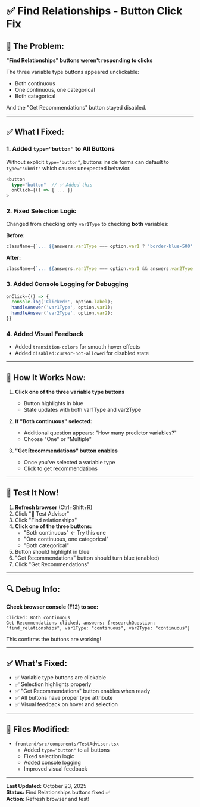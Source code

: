 # ✅ Find Relationships - Button Click Fix

## 🐛 The Problem:

**"Find Relationships" buttons weren't responding to clicks**

The three variable type buttons appeared unclickable:
- Both continuous
- One continuous, one categorical
- Both categorical

And the "Get Recommendations" button stayed disabled.

---

## ✅ What I Fixed:

### **1. Added `type="button"` to All Buttons**

Without explicit `type="button"`, buttons inside forms can default to `type="submit"` which causes unexpected behavior.

```typescript
<button
  type="button"  // ✅ Added this
  onClick={() => { ... }}
>
```

### **2. Fixed Selection Logic**

Changed from checking only `var1Type` to checking **both** variables:

**Before:**
```typescript
className={`... ${answers.var1Type === option.var1 ? 'border-blue-500' : 'border-gray-200'}`}
```

**After:**
```typescript
className={`... ${answers.var1Type === option.var1 && answers.var2Type === option.var2 ? 'border-blue-500' : 'border-gray-200'}`}
```

### **3. Added Console Logging for Debugging**

```typescript
onClick={() => {
  console.log('Clicked:', option.label);
  handleAnswer('var1Type', option.var1);
  handleAnswer('var2Type', option.var2);
}}
```

### **4. Added Visual Feedback**

- Added `transition-colors` for smooth hover effects
- Added `disabled:cursor-not-allowed` for disabled state

---

## 🎯 How It Works Now:

1. **Click one of the three variable type buttons**
   - Button highlights in blue
   - State updates with both var1Type and var2Type

2. **If "Both continuous" selected:**
   - Additional question appears: "How many predictor variables?"
   - Choose "One" or "Multiple"

3. **"Get Recommendations" button enables**
   - Once you've selected a variable type
   - Click to get recommendations

---

## 🚀 Test It Now!

1. **Refresh browser** (Ctrl+Shift+R)
2. Click "🧭 Test Advisor"
3. Click "Find relationships"
4. **Click one of the three buttons:**
   - "Both continuous" ← Try this one
   - "One continuous, one categorical"
   - "Both categorical"
5. Button should highlight in blue
6. "Get Recommendations" button should turn blue (enabled)
7. Click "Get Recommendations"

---

## 🔍 Debug Info:

**Check browser console (F12) to see:**
```
Clicked: Both continuous
Get Recommendations clicked, answers: {researchQuestion: "find_relationships", var1Type: "continuous", var2Type: "continuous"}
```

This confirms the buttons are working!

---

## ✅ What's Fixed:

- ✅ Variable type buttons are clickable
- ✅ Selection highlights properly
- ✅ "Get Recommendations" button enables when ready
- ✅ All buttons have proper type attribute
- ✅ Visual feedback on hover and selection

---

## 📝 Files Modified:

- `frontend/src/components/TestAdvisor.tsx`
  - Added `type="button"` to all buttons
  - Fixed selection logic
  - Added console logging
  - Improved visual feedback

---

**Last Updated:** October 23, 2025  
**Status:** Find Relationships buttons fixed ✅  
**Action:** Refresh browser and test!
